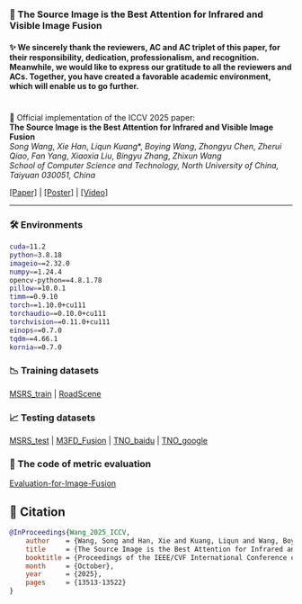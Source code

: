 ### 🎉 The Source Image is the Best Attention for Infrared and Visible Image Fusion

#### ✨ We sincerely thank the reviewers, AC and AC triplet of this paper, for their responsibility, dedication, professionalism, and recognition. Meanwhile, we would like to express our gratitude to all the reviewers and ACs. Together, you have created a favorable academic environment, which will enable us to go further. 

#

🌟 Official implementation of the ICCV 2025 paper:  
**The Source Image is the Best Attention for Infrared and Visible Image Fusion**  
*Song Wang*, *Xie Han*, *Liqun Kuang<sup>*</sup>*, *Boying Wang*, *Zhongyu Chen*, *Zherui Qiao*, *Fan Yang*, *Xiaoxia Liu*, *Bingyu Zhang*, *Zhixun Wang* 
\
*School of Computer Science and Technology, North University of China, Taiyuan 030051, China*

[[Paper]](https://openaccess.thecvf.com/content/ICCV2025/papers/Wang_The_Source_Image_is_the_Best_Attention_for_Infrared_and_ICCV_2025_paper.pdf) |
[[Poster]](https://iccv.thecvf.com/media/PosterPDFs/ICCV%202025/1268.png?t=1759630753.7333565) |
[[Video]](https://www.youtube.com/watch?v=EbD_1efCYfU)

---

<!-- ## 🚀 Highlights
- ⚡ **Code and weights are released.**  -->


### 🛠️ Environments
```bash
cuda=11.2
python=3.8.18
imageio==2.32.0
numpy==1.24.4
opencv-python==4.8.1.78
pillow==10.0.1
timm==0.9.10
torch==1.10.0+cu111
torchaudio==0.10.0+cu111
torchvision==0.11.0+cu111
einops==0.7.0
tqdm==4.66.1
kornia==0.7.0
```

### 📉 Training datasets
[MSRS_train](https://github.com/Linfeng-Tang/MSRS/tree/main/train) | [RoadScene](https://github.com/hanna-xu/RoadScene)


### 📈 Testing datasets
[MSRS_test](https://github.com/Linfeng-Tang/MSRS/tree/main/test) | [M3FD_Fusion](https://github.com/JinyuanLiu-CV/TarDAL) | [TNO_baidu](https://pan.baidu.com/s/1zHQV7FVRgRabmIGs4E4XiA?pwd=6dpr) | [TNO_google](https://drive.google.com/drive/folders/1yURIsV9R9kEYLQovQ-vPogUkXqrIZswA?usp=drive_link)



### 📐 The code of metric evaluation
[Evaluation-for-Image-Fusion](https://github.com/Linfeng-Tang/Evaluation-for-Image-Fusion)



<!-- ### ⚠️ xx
xxx -->


## 🚩 Citation
```bibtex
@InProceedings{Wang_2025_ICCV,
    author    = {Wang, Song and Han, Xie and Kuang, Liqun and Wang, Boying and Chen, Zhongyu and Qiao, Zherui and Yang, Fan and Liu, Xiaoxia and Zhang, Bingyu and Wang, Zhixun},
    title     = {The Source Image is the Best Attention for Infrared and Visible Image Fusion},
    booktitle = {Proceedings of the IEEE/CVF International Conference on Computer Vision (ICCV)},
    month     = {October},
    year      = {2025},
    pages     = {13513-13522}
}
```

<!-- #
[![License](https://img.shields.io/badge/License-MIT-blue.svg)](LICENSE)
![License](https://img.shields.io/badge/License-GPLv3-blue.svg)
![DOI](https://img.shields.io/badge/DOI-10.xxx/xxxxx-blue) -->

